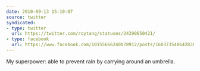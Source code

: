 ```yaml
---
date: 2010-09-13 15:10:07
source: twitter
syndicated:
- type: twitter
  url: https://twitter.com/roytang/statuses/24390650421/
- type: facebook
  url: https://www.facebook.com/10155666240078912/posts/160373540642836
---
```


My superpower: able to prevent rain by carrying around an umbrella.